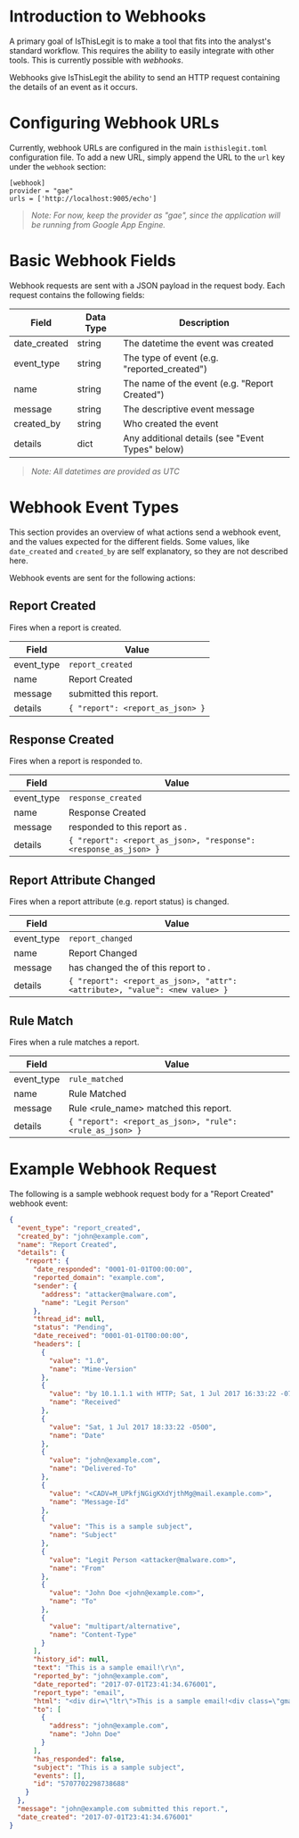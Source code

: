 # Introduction to Webhooks

A primary goal of IsThisLegit is to make a tool that fits into the analyst's standard workflow. This requires the ability to easily integrate with other tools. This is currently possible with *webhooks*.

Webhooks give IsThisLegit the ability to send an HTTP request containing the details of an event as it occurs.

# Configuring Webhook URLs

Currently, webhook URLs are configured in the main `isthislegit.toml` configuration file. To add a new URL, simply append the URL to the `url` key under the `webhook` section:

```
[webhook]
provider = "gae"
urls = ['http://localhost:9005/echo']
```

> *Note: For now, keep the provider as "gae", since the application will be running from Google App Engine.*

# Basic Webhook Fields

Webhook requests are sent with a JSON payload in the request body. Each request contains the following fields:

| Field        | Data Type   | Description                                      |
| ------------ | ----------- | ------------------------------------------------ |
| date_created | string      | The datetime the event was created               |
| event_type   | string      | The type of event (e.g. "reported_created")      |
| name         | string      | The name of the event (e.g. "Report Created")    |
| message      | string      | The descriptive event message                    |
| created_by   | string      | Who created the event                            |
| details      | dict        | Any additional details (see "Event Types" below) |

> *Note: All datetimes are provided as UTC*

# Webhook Event Types

This section provides an overview of what actions send a webhook event, and the values expected for the different fields. Some values, like `date_created` and `created_by` are self explanatory, so they are not described here.

Webhook events are sent for the following actions:

## Report Created

Fires when a report is created.

| Field        | Value                                  |
| ------------ | -------------------------------------- |
| event_type   | `report_created`                       |
| name         | Report Created                         |
| message      | <reporter> submitted this report.      |
| details      | `{ "report": <report_as_json> }`       |

## Response Created

Fires when a report is responded to.

| Field        | Value                                                            |
| ------------ | ---------------------------------------------------------------- |
| event_type   | `response_created`                                               |
| name         | Response Created                                                 |
| message      | <responder> responded to this report as <sender>.                |
| details      | `{ "report": <report_as_json>, "response": <response_as_json> }` |

## Report Attribute Changed

Fires when a report attribute (e.g. report status) is changed.

| Field        | Value                                                                       |
| ------------ | --------------------------------------------------------------------------- |
| event_type   | `report_changed`                                                            |
| name         | Report Changed                                                              |
| message      | <creator> has changed the <attriute> of this report to <value>.             |
| details      | `{ "report": <report_as_json>, "attr": <attribute>, "value": <new value> }` |

## Rule Match

Fires when a rule matches a report.

| Field        | Value                                                                       |
| ------------ | --------------------------------------------------------------------------- |
| event_type   | `rule_matched`                                                              |
| name         | Rule Matched                                                                |
| message      | Rule <rule_name> matched this report.                                       |
| details      | `{ "report": <report_as_json>, "rule": <rule_as_json> }`                    |

# Example Webhook Request

The following is a sample webhook request body for a "Report Created" webhook event:

```json
{
  "event_type": "report_created",
  "created_by": "john@example.com",
  "name": "Report Created",
  "details": {
    "report": {
      "date_responded": "0001-01-01T00:00:00",
      "reported_domain": "example.com",
      "sender": {
        "address": "attacker@malware.com",
        "name": "Legit Person"
      },
      "thread_id": null,
      "status": "Pending",
      "date_received": "0001-01-01T00:00:00",
      "headers": [
        {
          "value": "1.0",
          "name": "Mime-Version"
        },
        {
          "value": "by 10.1.1.1 with HTTP; Sat, 1 Jul 2017 16:33:22 -0700 (PDT)",
          "name": "Received"
        },
        {
          "value": "Sat, 1 Jul 2017 18:33:22 -0500",
          "name": "Date"
        },
        {
          "value": "john@example.com",
          "name": "Delivered-To"
        },
        {
          "value": "<CADV=M_UPkfjNGigKXdYjthMg@mail.example.com>",
          "name": "Message-Id"
        },
        {
          "value": "This is a sample subject",
          "name": "Subject"
        },
        {
          "value": "Legit Person <attacker@malware.com>",
          "name": "From"
        },
        {
          "value": "John Doe <john@example.com>",
          "name": "To"
        },
        {
          "value": "multipart/alternative",
          "name": "Content-Type"
        }
      ],
      "history_id": null,
      "text": "This is a sample email!\r\n",
      "reported_by": "john@example.com",
      "date_reported": "2017-07-01T23:41:34.676001",
      "report_type": "email",
      "html": "<div dir=\"ltr\">This is a sample email!<div class=\"gmail_signature\" data-smartmail=\"gmail_signature\"><div dir=\"ltr\"><div><div dir=\"ltr\"></div></div></div></div>\r\n</div>\r\n",
      "to": [
        {
          "address": "john@example.com",
          "name": "John Doe"
        }
      ],
      "has_responded": false,
      "subject": "This is a sample subject",
      "events": [],
      "id": "5707702298738688"
    }
  },
  "message": "john@example.com submitted this report.",
  "date_created": "2017-07-01T23:41:34.676001"
}
```